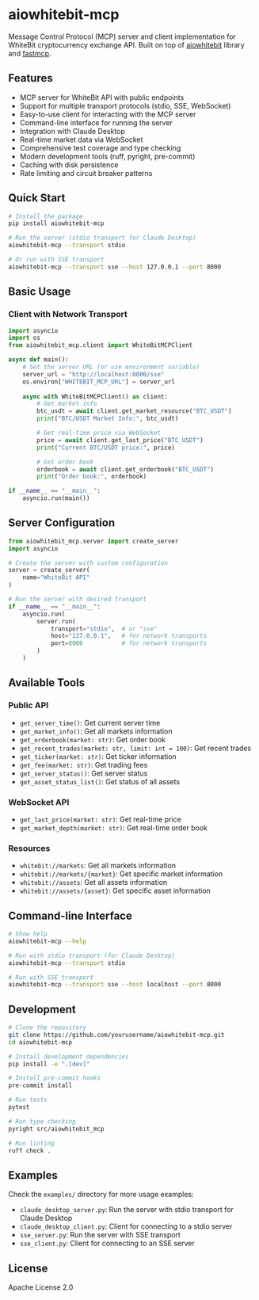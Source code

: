 # aiowhitebit-mcp

Message Control Protocol (MCP) server and client implementation for WhiteBit cryptocurrency exchange API. Built on
top of [aiowhitebit](https://github.com/doubledare704/aiowhitebit) library and [fastmcp](https://github.com/jlowin/fastmcp).

## Features

- MCP server for WhiteBit API with public endpoints
- Support for multiple transport protocols (stdio, SSE, WebSocket)
- Easy-to-use client for interacting with the MCP server
- Command-line interface for running the server
- Integration with Claude Desktop
- Real-time market data via WebSocket
- Comprehensive test coverage and type checking
- Modern development tools (ruff, pyright, pre-commit)
- Caching with disk persistence
- Rate limiting and circuit breaker patterns

## Quick Start

```bash
# Install the package
pip install aiowhitebit-mcp

# Run the server (stdio transport for Claude Desktop)
aiowhitebit-mcp --transport stdio

# Or run with SSE transport
aiowhitebit-mcp --transport sse --host 127.0.0.1 --port 8000
```

## Basic Usage

### Client with Network Transport

```python
import asyncio
import os
from aiowhitebit_mcp.client import WhiteBitMCPClient

async def main():
    # Set the server URL (or use environment variable)
    server_url = "http://localhost:8000/sse"
    os.environ["WHITEBIT_MCP_URL"] = server_url
    
    async with WhiteBitMCPClient() as client:
        # Get market info
        btc_usdt = await client.get_market_resource("BTC_USDT")
        print("BTC/USDT Market Info:", btc_usdt)

        # Get real-time price via WebSocket
        price = await client.get_last_price("BTC_USDT")
        print("Current BTC/USDT price:", price)

        # Get order book
        orderbook = await client.get_orderbook("BTC_USDT")
        print("Order book:", orderbook)

if __name__ == "__main__":
    asyncio.run(main())
```

## Server Configuration

```python
from aiowhitebit_mcp.server import create_server
import asyncio

# Create the server with custom configuration
server = create_server(
    name="WhiteBit API"
)

# Run the server with desired transport
if __name__ == "__main__":
    asyncio.run(
        server.run(
            transport="stdio",  # or "sse"
            host="127.0.0.1",   # for network transports
            port=8000           # for network transports
        )
    )
```

## Available Tools

### Public API
- `get_server_time()`: Get current server time
- `get_market_info()`: Get all markets information
- `get_orderbook(market: str)`: Get order book
- `get_recent_trades(market: str, limit: int = 100)`: Get recent trades
- `get_ticker(market: str)`: Get ticker information
- `get_fee(market: str)`: Get trading fees
- `get_server_status()`: Get server status
- `get_asset_status_list()`: Get status of all assets

### WebSocket API
- `get_last_price(market: str)`: Get real-time price
- `get_market_depth(market: str)`: Get real-time order book

### Resources
- `whitebit://markets`: Get all markets information
- `whitebit://markets/{market}`: Get specific market information
- `whitebit://assets`: Get all assets information
- `whitebit://assets/{asset}`: Get specific asset information

## Command-line Interface

```bash
# Show help
aiowhitebit-mcp --help

# Run with stdio transport (for Claude Desktop)
aiowhitebit-mcp --transport stdio

# Run with SSE transport
aiowhitebit-mcp --transport sse --host localhost --port 8000
```

## Development

```bash
# Clone the repository
git clone https://github.com/yourusername/aiowhitebit-mcp.git
cd aiowhitebit-mcp

# Install development dependencies
pip install -e ".[dev]"

# Install pre-commit hooks
pre-commit install

# Run tests
pytest

# Run type checking
pyright src/aiowhitebit_mcp

# Run linting
ruff check .
```

## Examples

Check the `examples/` directory for more usage examples:

- `claude_desktop_server.py`: Run the server with stdio transport for Claude Desktop
- `claude_desktop_client.py`: Client for connecting to a stdio server
- `sse_server.py`: Run the server with SSE transport
- `sse_client.py`: Client for connecting to an SSE server

## License

Apache License 2.0
